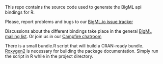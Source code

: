 This repo contains the source code used to generate the BigML api bindings 
for R.  

Please, report problems and bugs to our
[BigML.io issue tracker](https://github.com/bigmlcom/io/issues)

Discussions about the different bindings take place in the general
[BigML mailing list](http://groups.google.com/group/bigml). Or join us
in our [Campfire chatroom](https://bigmlinc.campfirenow.com/f20a0)

There is a small bundle.R script that will build a CRAN-ready bundle.
[Roxygen2](http://cran.r-project.org/web/packages/roxygen2/index.html) is 
necessary for building the package documentation.  Simply run the script in 
R while in the project directory.

